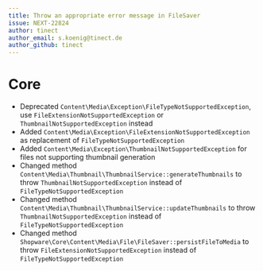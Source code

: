 ```yaml
---
title: Throw an appropriate error message in FileSaver
issue: NEXT-22824
author: tinect
author_email: s.koenig@tinect.de
author_github: tinect
---
```

# Core
* Deprecated `Content\Media\Exception\FileTypeNotSupportedException`, use `FileExtensionNotSupportedException` or `ThumbnailNotSupportedException` instead
* Added `Content\Media\Exception\FileExtensionNotSupportedException` as replacement of `FileTypeNotSupportedException`
* Added `Content\Media\Exception\ThumbnailNotSupportedException` for files not supporting thumbnail generation
* Changed method `Content\Media\Thumbnail\ThumbnailService::generateThumbnails` to throw `ThumbnailNotSupportedException` instead of `FileTypeNotSupportedException`
* Changed method `Content\Media\Thumbnail\ThumbnailService::updateThumbnails` to throw `ThumbnailNotSupportedException` instead of `FileTypeNotSupportedException`
* Changed method `Shopware\Core\Content\Media\File\FileSaver::persistFileToMedia` to throw `FileExtensionNotSupportedException` instead of `FileTypeNotSupportedException`
